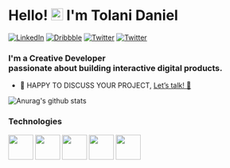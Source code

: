 # Hello! <img src="https://user-images.githubusercontent.com/1303154/88677602-1635ba80-d120-11ea-84d8-d263ba5fc3c0.gif" width="24px" height="24px" alt="hi"> I'm Tolani Daniel 

<p align="left">
<a href="https://www.linkedin.com/in/daniel-tolani-a3b4781a6">
<img src="https://img.shields.io/badge/-LinkedIn-%233781da" alt="LinkedIn"/></a> 
<a href="https://dribbble.com/daniel_tolani">
<img src="https://img.shields.io/badge/-Dribbble-%23ff5798" alt="Dribbble"/></a> 
<a href="https://twitter.com/daniel_tolani_">
<img src="https://img.shields.io/badge/-Twitter-%231DA1F2" alt="Twitter" /></a> 
<a href="https://www.instagram.com/daniel_tolani/">
<img src="https://img.shields.io/badge/-Instagram-%23ff5798" alt="Twitter" /></a>
</p>

### I'm a Creative Developer <br> passionate about building interactive digital products.
  
  * 🤙 HAPPY TO DISCUSS YOUR PROJECT, <a href="#"> Let’s talk! 👋 </a>
  
  ![Anurag's github stats](https://github-readme-stats.vercel.app/api?username=danieltolani&show_icons=true&include_all_commits=true&title_color=ffffff&theme=dracula&icon_color=#7FFF00)
  
  <h3>Technologies</h3>
<p>
<img height=50 src="https://www.vectorlogo.zone/logos/sass-lang/sass-lang-icon.svg"/>
 
<img height=50 src="https://www.vectorlogo.zone/logos/figma/figma-icon.svg">
 
<img height="50" src="https://www.vectorlogo.zone/logos/git-scm/git-scm-ar21.svg">
 
 <img height=50 src="https://www.vectorlogo.zone/logos/pugjs/pugjs-icon.svg"/>
 
  <img height=50 src="https://www.vectorlogo.zone/logos/javascript/javascript-icon.svg"/>
 
</p>
 
